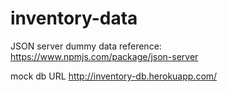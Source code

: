 # inventory-data

JSON server dummy data
reference: https://www.npmjs.com/package/json-server


mock db URL
http://inventory-db.herokuapp.com/
